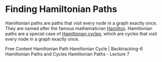 # Finding Hamiltonian Paths

Hamiltonian paths are paths that visit every node in a graph exactly once. They are named after the famous mathematician [Hamilton](https://en.wikipedia.org/wiki/William_Rowan_Hamilton). Hamiltonian paths are a special case of [Hamiltonian cycles](https://en.wikipedia.org/wiki/Hamiltonian_cycle), which are cycles that visit every node in a graph exactly once.

<ResourceGroupTitle>Free Content</ResourceGroupTitle>
<BadgeLink colorScheme='yellow' badgeText='Read' href='https://www.hackerearth.com/practice/algorithms/graphs/hamiltonian-path/tutorial/'>Hamiltonian Path</BadgeLink>
<BadgeLink colorScheme='yellow' badgeText='Read' href='https://www.geeksforgeeks.org/hamiltonian-cycle-backtracking-6/'>Hamiltonian Cycle | Backtracking-6</BadgeLink>
<BadgeLink colorScheme='yellow' badgeText='Read' href='https://medium.com/stamatics-iit-kanpur/hamiltonian-paths-and-cycles-4f233bfbc53a'>Hamiltonian Paths and Cycles</BadgeLink>
<BadgeLink colorScheme='yellow' badgeText='Read' href='https://people.csail.mit.edu/virgi/6.s078/lecture17.pdf'>Hamiltonian Paths - Lecture 7</BadgeLink>
